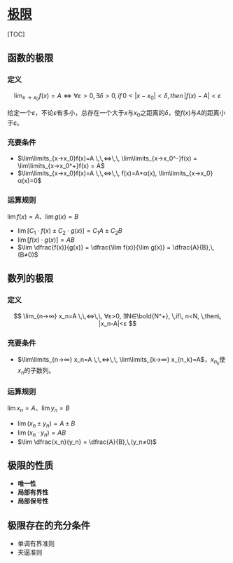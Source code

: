 <link rel='stylesheet' href='../../style/index.css'>
<script src='../../style/index.js'></script>

# [极限](../index.html)

[TOC]

## 函数的极限

### 定义

$$
\lim_{x→x_0} f(x)=A
\,\,⇔\,\,
∀ε>0, ∃δ>0, 
\,if\, 0<|x-x_0|<δ, \,then\, |f(x)-A|<ε
$$

给定一个$ε$，不论$ε$有多小，总存在一个大于$x$与$x_0$之距离的$δ$，使$f(x)$与$A$的距离小于$ε$。

### 充要条件

- $\lim\limits_{x→x_0}f(x)=A 
    \,\,⇔\,\,
    \lim\limits_{x→x_0^-}f(x)
        = \lim\limits_{x→x_0^+}f(x) = A$
- $\lim\limits_{x→x_0}f(x)=A
    \,\,⇔\,\,
    f(x)=A+α(x), \lim\limits_{x→x_0}α(x)=0$

### 运算规则

$\lim f(x)=A$、$\lim g(x)=B$

- $\lim \left[ C_1 ⋅ f(x) ± C_2 ⋅ g(x) \right] = C_1A ± C_2B$
- $\lim \left[ f(x) ⋅ g(x) \right] = AB$
- $\lim \dfrac{f(x)}{g(x)} = \dfrac{\lim f(x)}{\lim g(x)} = \dfrac{A}{B},\,(B≠0)$

## 数列的极限

### 定义

$$
\lim_{n→∞} x_n=A
\,\,⇔\,\,
∀ε>0, ∃N∈\bold{N^+}, 
\,if\, n<N, \,then\, |x_n-A|<ε
$$

### 充要条件

- $\lim\limits_{n→∞} x_n=A
    \,\,⇔\,\,
    \lim\limits_{k→∞} x_{n_k}=A$，$x_{n_k}$使$x_n$的子数列。

### 运算规则

$\lim x_n=A$、$\lim y_n=B$

- $\lim \left( x_n ± y_n \right) = A ± B$
- $\lim \left( x_n ⋅ y_n \right) = AB$
- $\lim \dfrac{x_n}{y_n} = \dfrac{A}{B},\,(y_n≠0)$

## 极限的性质

- **唯一性**
- **局部有界性**
- **局部保号性**

## 极限存在的充分条件

- 单调有界准则
- 夹逼准则
